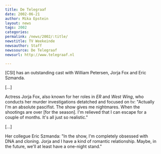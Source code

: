 ```yaml
---
title: De Telegraaf
date: 2002-06-21
author: Mika Epstein
layout: news
tags: 2002
categories:
permalink: /news/2002/:title/
newstitle: TV Weekeinde  
newsauthor: Staff  
newssource: De Telegraaf  
newsurl: http://www.telegraaf.nl  

---
```


[CSI] has an outstanding cast with William Petersen, Jorja Fox and Eric Szmanda.

[...]

Actress Jorja Fox, also known for her roles in *ER* and *West Wing*, who conducts her murder investigations detatched and focused on tv: "Actually I'm an absolute pascifist. The show gives me nightmares. When the shootings are over [for the season]. I'm relieved that I can escape for a couple of months. It's all just so realistic."

[...]

Her collegue Eric Szmanda: "In the show, I'm completely obsessed with DNA and cloning. Jorja and I have a kind of romantic relationship. Maybe, in the future, we'll at least have a one-night stand."